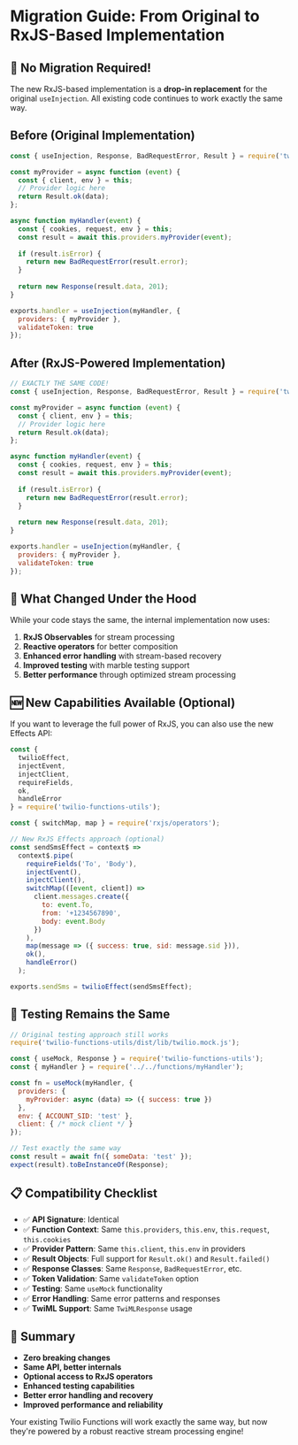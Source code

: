 # Migration Guide: From Original to RxJS-Based Implementation

## 🎯 **No Migration Required!**

The new RxJS-based implementation is a **drop-in replacement** for the original `useInjection`. All existing code continues to work exactly the same way.

## Before (Original Implementation)

```javascript
const { useInjection, Response, BadRequestError, Result } = require('twilio-functions-utils');

const myProvider = async function (event) {
  const { client, env } = this;
  // Provider logic here
  return Result.ok(data);
};

async function myHandler(event) {
  const { cookies, request, env } = this;
  const result = await this.providers.myProvider(event);
  
  if (result.isError) {
    return new BadRequestError(result.error);
  }
  
  return new Response(result.data, 201);
}

exports.handler = useInjection(myHandler, {
  providers: { myProvider },
  validateToken: true
});
```

## After (RxJS-Powered Implementation)

```javascript
// EXACTLY THE SAME CODE!
const { useInjection, Response, BadRequestError, Result } = require('twilio-functions-utils');

const myProvider = async function (event) {
  const { client, env } = this;
  // Provider logic here
  return Result.ok(data);
};

async function myHandler(event) {
  const { cookies, request, env } = this;
  const result = await this.providers.myProvider(event);
  
  if (result.isError) {
    return new BadRequestError(result.error);
  }
  
  return new Response(result.data, 201);
}

exports.handler = useInjection(myHandler, {
  providers: { myProvider },
  validateToken: true
});
```

## 🚀 **What Changed Under the Hood**

While your code stays the same, the internal implementation now uses:

1. **RxJS Observables** for stream processing
2. **Reactive operators** for better composition
3. **Enhanced error handling** with stream-based recovery
4. **Improved testing** with marble testing support
5. **Better performance** through optimized stream processing

## 🆕 **New Capabilities Available (Optional)**

If you want to leverage the full power of RxJS, you can also use the new Effects API:

```javascript
const { 
  twilioEffect, 
  injectEvent, 
  injectClient, 
  requireFields, 
  ok, 
  handleError 
} = require('twilio-functions-utils');

const { switchMap, map } = require('rxjs/operators');

// New RxJS Effects approach (optional)
const sendSmsEffect = context$ => 
  context$.pipe(
    requireFields('To', 'Body'),
    injectEvent(),
    injectClient(),
    switchMap(([event, client]) =>
      client.messages.create({
        to: event.To,
        from: '+1234567890',
        body: event.Body
      })
    ),
    map(message => ({ success: true, sid: message.sid })),
    ok(),
    handleError()
  );

exports.sendSms = twilioEffect(sendSmsEffect);
```

## 🧪 **Testing Remains the Same**

```javascript
// Original testing approach still works
require('twilio-functions-utils/dist/lib/twilio.mock.js');

const { useMock, Response } = require('twilio-functions-utils');
const { myHandler } = require('../../functions/myHandler');

const fn = useMock(myHandler, {
  providers: {
    myProvider: async (data) => ({ success: true })
  },
  env: { ACCOUNT_SID: 'test' },
  client: { /* mock client */ }
});

// Test exactly the same way
const result = await fn({ someData: 'test' });
expect(result).toBeInstanceOf(Response);
```

## 📋 **Compatibility Checklist**

- ✅ **API Signature**: Identical
- ✅ **Function Context**: Same `this.providers`, `this.env`, `this.request`, `this.cookies`
- ✅ **Provider Pattern**: Same `this.client`, `this.env` in providers
- ✅ **Result Objects**: Full support for `Result.ok()` and `Result.failed()`
- ✅ **Response Classes**: Same `Response`, `BadRequestError`, etc.
- ✅ **Token Validation**: Same `validateToken` option
- ✅ **Testing**: Same `useMock` functionality
- ✅ **Error Handling**: Same error patterns and responses
- ✅ **TwiML Support**: Same `TwiMLResponse` usage

## 🎉 **Summary**

- **Zero breaking changes**
- **Same API, better internals**
- **Optional access to RxJS operators**
- **Enhanced testing capabilities**
- **Better error handling and recovery**
- **Improved performance and reliability**

Your existing Twilio Functions will work exactly the same way, but now they're powered by a robust reactive stream processing engine!
